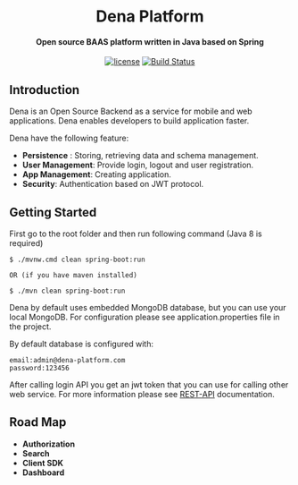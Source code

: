 <h1 align="center"> 
    Dena Platform
</h1>  

<h4 align="center">Open source BAAS platform written in Java based on Spring </h4>

<p align="center">
    <a href="http://www.apache.org/licenses/LICENSE-2.0"><img src="https://img.shields.io/badge/license-Apache%20License%202.0-blue.svg?style=flat" alt="license" title=""></a>
    <a href="https://travis-ci.org/dena-platform/Dena"><img src="https://travis-ci.org/dena-platform/Dena.svg?branch=master" alt="Build Status"></a>
</p>
   

## Introduction ##
Dena is an Open Source Backend as a service for mobile and web applications. Dena enables developers to build 
application faster.  

Dena have the following feature:  
-  **Persistence** : Storing, retrieving data and schema management.
-  **User Management**: Provide login, logout and user registration.
-  **App Management**: Creating application.
-  **Security**: Authentication based on JWT protocol.
  



## Getting Started ##
First go to the root folder and then run following command (Java 8 is required)

```
$ ./mvnw.cmd clean spring-boot:run

OR (if you have maven installed)

$ ./mvn clean spring-boot:run
```

Dena by default uses embedded MongoDB database, but you can use your local MongoDB. For configuration please 
see application.properties file in the project.  

By default database is configured with:

``` 
email:admin@dena-platform.com 
password:123456  
 ```
After calling login API you get an jwt token that you can use for calling other web service.
For more information please see 
<a href="https://github.com/dena-platform/Dena/wiki/REST-API">REST-API</a> documentation.

## Road Map ##
-   **Authorization** 
-   **Search** 
-   **Client SDK**
-   **Dashboard**

